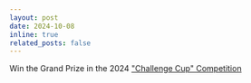```yaml
---
layout: post
date: 2024-10-08
inline: true
related_posts: false
---
```


Win the Grand Prize in the 2024 ["Challenge Cup" Competition](http://www.tiaozhanbei.net/)
